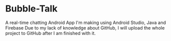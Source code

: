 # Bubble-Talk
A real-time chatting Android App I'm making using Android Studio, Java and Firebase
Due to my lack of knowledge about GitHub, I will upload the whole project to GitHub after I am finished with it.
